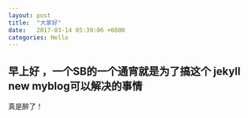 ```yaml
---
layout: post
title:  "大家好"
date:   2017-03-14 05:39:06 +0800
categories: Hello
---
```


## 早上好 ，一个SB的一个通宵就是为了搞这个 jekyll new myblog可以解决的事情  
真是醉了！